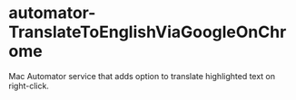 # automator-TranslateToEnglishViaGoogleOnChrome
Mac Automator service that adds option to translate highlighted text on right-click.
